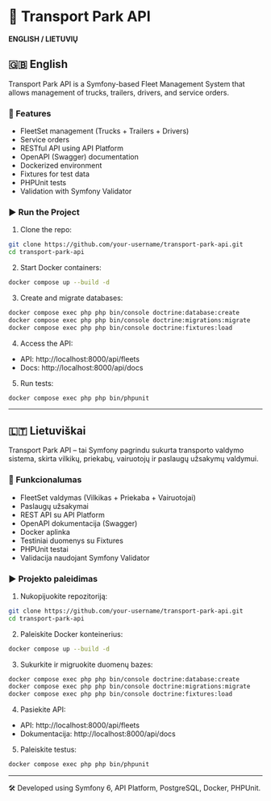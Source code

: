 # 🚛 Transport Park API

**ENGLISH / LIETUVIŲ**

## 🇬🇧 English

Transport Park API is a Symfony-based Fleet Management System that allows management of trucks, trailers, drivers, and service orders.

### 🔧 Features
- FleetSet management (Trucks + Trailers + Drivers)
- Service orders
- RESTful API using API Platform
- OpenAPI (Swagger) documentation
- Dockerized environment
- Fixtures for test data
- PHPUnit tests
- Validation with Symfony Validator

### ▶️ Run the Project

1. Clone the repo:
```bash
git clone https://github.com/your-username/transport-park-api.git
cd transport-park-api
```

2. Start Docker containers:
```bash
docker compose up --build -d
```

3. Create and migrate databases:
```bash
docker compose exec php php bin/console doctrine:database:create
docker compose exec php php bin/console doctrine:migrations:migrate
docker compose exec php php bin/console doctrine:fixtures:load
```

4. Access the API:
- API: http://localhost:8000/api/fleets
- Docs: http://localhost:8000/api/docs

5. Run tests:
```bash
docker compose exec php php bin/phpunit
```

---

## 🇱🇹 Lietuviškai

Transport Park API – tai Symfony pagrindu sukurta transporto valdymo sistema, skirta vilkikų, priekabų, vairuotojų ir paslaugų užsakymų valdymui.

### 🔧 Funkcionalumas
- FleetSet valdymas (Vilkikas + Priekaba + Vairuotojai)
- Paslaugų užsakymai
- REST API su API Platform
- OpenAPI dokumentacija (Swagger)
- Docker aplinka
- Testiniai duomenys su Fixtures
- PHPUnit testai
- Validacija naudojant Symfony Validator

### ▶️ Projekto paleidimas

1. Nukopijuokite repozitoriją:
```bash
git clone https://github.com/your-username/transport-park-api.git
cd transport-park-api
```

2. Paleiskite Docker konteinerius:
```bash
docker compose up --build -d
```

3. Sukurkite ir migruokite duomenų bazes:
```bash
docker compose exec php php bin/console doctrine:database:create
docker compose exec php php bin/console doctrine:migrations:migrate
docker compose exec php php bin/console doctrine:fixtures:load
```

4. Pasiekite API:
- API: http://localhost:8000/api/fleets
- Dokumentacija: http://localhost:8000/api/docs

5. Paleiskite testus:
```bash
docker compose exec php php bin/phpunit
```

---

🛠 Developed using Symfony 6, API Platform, PostgreSQL, Docker, PHPUnit.
